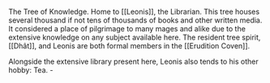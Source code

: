 The Tree of Knowledge. 
Home to [[Leonis]], the Librarian. 
This tree houses several thousand if not tens of thousands of books and other written media. It considered a place of pilgrimage to many mages and alike due to the extensive knowledge on any subject available here. 
The resident tree spirit, [[Dhât]], and Leonis are both formal members in the [[Erudition Coven]].

Alongside the extensive library present here, Leonis also tends to his other hobby: Tea. -